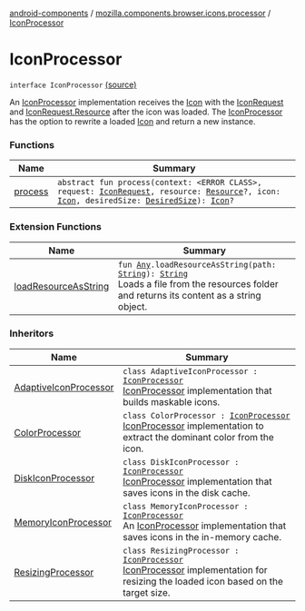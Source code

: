 [android-components](../../index.md) / [mozilla.components.browser.icons.processor](../index.md) / [IconProcessor](./index.md)

# IconProcessor

`interface IconProcessor` [(source)](https://github.com/mozilla-mobile/android-components/blob/master/components/browser/icons/src/main/java/mozilla/components/browser/icons/processor/IconProcessor.kt#L16)

An [IconProcessor](./index.md) implementation receives the [Icon](../../mozilla.components.browser.icons/-icon/index.md) with the [IconRequest](../../mozilla.components.browser.icons/-icon-request/index.md) and [IconRequest.Resource](../../mozilla.components.browser.icons/-icon-request/-resource/index.md) after
the icon was loaded. The [IconProcessor](./index.md) has the option to rewrite a loaded [Icon](../../mozilla.components.browser.icons/-icon/index.md) and return a new instance.

### Functions

| Name | Summary |
|---|---|
| [process](process.md) | `abstract fun process(context: <ERROR CLASS>, request: `[`IconRequest`](../../mozilla.components.browser.icons/-icon-request/index.md)`, resource: `[`Resource`](../../mozilla.components.browser.icons/-icon-request/-resource/index.md)`?, icon: `[`Icon`](../../mozilla.components.browser.icons/-icon/index.md)`, desiredSize: `[`DesiredSize`](../../mozilla.components.browser.icons/-desired-size/index.md)`): `[`Icon`](../../mozilla.components.browser.icons/-icon/index.md)`?` |

### Extension Functions

| Name | Summary |
|---|---|
| [loadResourceAsString](../../mozilla.components.support.test.file/kotlin.-any/load-resource-as-string.md) | `fun `[`Any`](https://kotlinlang.org/api/latest/jvm/stdlib/kotlin/-any/index.html)`.loadResourceAsString(path: `[`String`](https://kotlinlang.org/api/latest/jvm/stdlib/kotlin/-string/index.html)`): `[`String`](https://kotlinlang.org/api/latest/jvm/stdlib/kotlin/-string/index.html)<br>Loads a file from the resources folder and returns its content as a string object. |

### Inheritors

| Name | Summary |
|---|---|
| [AdaptiveIconProcessor](../-adaptive-icon-processor/index.md) | `class AdaptiveIconProcessor : `[`IconProcessor`](./index.md)<br>[IconProcessor](./index.md) implementation that builds maskable icons. |
| [ColorProcessor](../-color-processor/index.md) | `class ColorProcessor : `[`IconProcessor`](./index.md)<br>[IconProcessor](./index.md) implementation to extract the dominant color from the icon. |
| [DiskIconProcessor](../-disk-icon-processor/index.md) | `class DiskIconProcessor : `[`IconProcessor`](./index.md)<br>[IconProcessor](./index.md) implementation that saves icons in the disk cache. |
| [MemoryIconProcessor](../-memory-icon-processor/index.md) | `class MemoryIconProcessor : `[`IconProcessor`](./index.md)<br>An [IconProcessor](./index.md) implementation that saves icons in the in-memory cache. |
| [ResizingProcessor](../-resizing-processor/index.md) | `class ResizingProcessor : `[`IconProcessor`](./index.md)<br>[IconProcessor](./index.md) implementation for resizing the loaded icon based on the target size. |

